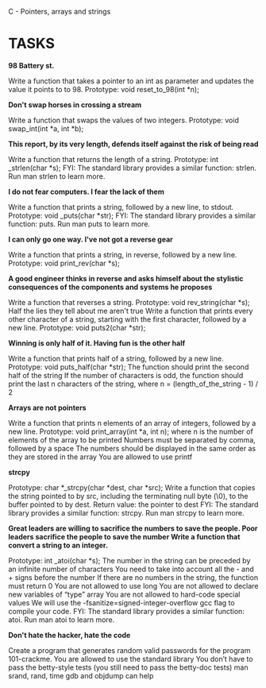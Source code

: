C - Pointers, arrays and strings

# TASKS

**98 Battery st.**

Write a function that takes a pointer to an int as parameter and updates the value it points to to 98.
Prototype: void reset_to_98(int *n);

**Don't swap horses in crossing a stream**

Write a function that swaps the values of two integers.
Prototype: void swap_int(int *a, int *b);

**This report, by its very length, defends itself against the risk of being read**

Write a function that returns the length of a string.
Prototype: int _strlen(char *s); FYI: The standard library provides a similar function: strlen. Run man strlen to learn more.

**I do not fear computers. I fear the lack of them**

Write a function that prints a string, followed by a new line, to stdout.
Prototype: void _puts(char *str); FYI: The standard library provides a similar function: puts. Run man puts to learn more.

**I can only go one way. I've not got a reverse gear**

Write a function that prints a string, in reverse, followed by a new line.
Prototype: void print_rev(char *s);

**A good engineer thinks in reverse and asks himself about the stylistic consequences of the components and systems he proposes**

Write a function that reverses a string.
Prototype: void rev_string(char *s);
Half the lies they tell about me aren't true
Write a function that prints every other character of a string, starting with the first character, followed by a new line.
Prototype: void puts2(char *str);

**Winning is only half of it. Having fun is the other half**

Write a function that prints half of a string, followed by a new line.
Prototype: void puts_half(char *str); The function should print the second half of the string If the number of characters is odd, the function should print the last n characters of the string, where n = (length_of_the_string - 1) / 2

**Arrays are not pointers**

Write a function that prints n elements of an array of integers, followed by a new line.
Prototype: void print_array(int *a, int n); where n is the number of elements of the array to be printed Numbers must be separated by comma, followed by a space The numbers should be displayed in the same order as they are stored in the array You are allowed to use printf

**strcpy**

Prototype: char *_strcpy(char *dest, char *src); Write a function that copies the string pointed to by src, including the terminating null byte (\0), to the buffer pointed to by dest.
Return value: the pointer to dest FYI: The standard library provides a similar function: strcpy. Run man strcpy to learn more.

**Great leaders are willing to sacrifice the numbers to save the people. Poor leaders sacrifice the people to save the number Write a function that convert a string to an integer.**

Prototype: int _atoi(char *s); The number in the string can be preceded by an infinite number of characters You need to take into account all the - and + signs before the number If there are no numbers in the string, the function must return 0 You are not allowed to use long You are not allowed to declare new variables of “type” array You are not allowed to hard-code special values We will use the -fsanitize=signed-integer-overflow gcc flag to compile your code. FYI: The standard library provides a similar function: atoi. Run man atoi to learn more.

**Don't hate the hacker, hate the code**

Create a program that generates random valid passwords for the program 101-crackme.
You are allowed to use the standard library You don’t have to pass the betty-style tests (you still need to pass the betty-doc tests) man srand, rand, time gdb and objdump can help

